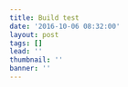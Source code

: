 ```yaml
---
title: Build test
date: '2016-10-06 08:32:00'
layout: post
tags: []
lead: ''
thumbnail: ''
banner: ''
---
```

